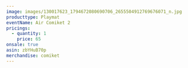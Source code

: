 ```yaml
---
image: images/130017623_1794672080690706_2655504912769676071_n.jpg
producttype: Playmat
eventName: Air Comiket 2
pricings:
  - quantity: 1
    price: 65
onsale: true
asin: zbYHuB70p
merchandise: comiket
---
```

